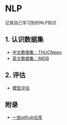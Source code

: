 # NLP

记录自己学习到的NLP知识

## 1. 认识数据集
* [中文数据集：THUCNews](/documents/THUCNews.md)
* [英文数据集：IMDB](/documents/IMDB.md)

## 2. 评估
* [模型评估](/documents/模型评估.md)

## 附录
* [一些github仓库](/documents/some_repositories.md)
